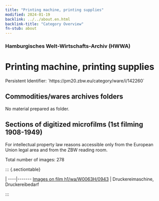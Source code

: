```yaml
---
title: "Printing machine, printing supplies"
modified: 2024-01-19
backlink: ../../about.en.html
backlink-title: "Category Overview"
fn-stub: about
---
```


### Hamburgisches Welt-Wirtschafts-Archiv (HWWA)

# Printing machine, printing supplies

<div class="hint">Persistent Identifier: `https://pm20.zbw.eu/category/ware/i/142260`</div>







## Commodities/wares archives folders





No material prepared as folder.



<a id="filmsections" />

## Sections of digitized microfilms (1st filming 1908-1949)

<p>For intellectual property law reasons accessible only from the European Union legal area and from the ZBW reading room.</p>



<p>Total number of images: 278</p>




::: {.sectiontable}

 | 
----|-------
<a class="btn" href="https://pm20.zbw.eu/film/h1/wa/W0063H/0943" rel="nofollow">Images on film h1/wa/W0063H/0943</a> | Druckereimaschine, Druckereibedarf


:::
















